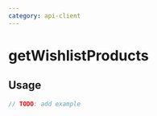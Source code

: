 ```yaml
---
category: api-client
---
```


# getWishlistProducts

<!-- PLACEHOLDER_DESCRIPTION -->

## Usage

```ts
// TODO: add example
```
